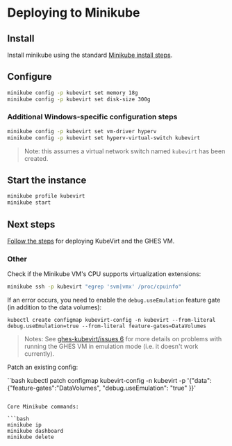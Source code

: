 # Deploying to Minikube

## Install

Install minikube using the standard [Minikube install steps](https://kubernetes.io/docs/tasks/tools/install-minikube/).

## Configure

```bash
minikube config -p kubevirt set memory 18g
minikube config -p kubevirt set disk-size 300g
```

### Additional Windows-specific configuration steps

```bash
minikube config -p kubevirt set vm-driver hyperv
minikube config -p kubevirt set hyperv-virtual-switch kubevirt
```

> Note: this assumes a virtual network switch named `kubevirt` has been created.

## Start the instance

```bash
minikube profile kubevirt
minikube start
```

## Next steps

[Follow the steps](README.md) for deploying KubeVirt and the GHES VM.


### Other

Check if the Minikube VM's CPU supports virtualization extensions:

```bash
minikube ssh -p kubevirt "egrep 'svm|vmx' /proc/cpuinfo"
```

If an error occurs, you need to enable the `debug.useEmulation` feature gate (in addition to the data volumes):

```
kubectl create configmap kubevirt-config -n kubevirt --from-literal debug.useEmulation=true --from-literal feature-gates=DataVolumes
```

> Notes: See [ghes-kubevirt/issues 6](https://github.com/willsmythe/ghes-kubevirt/issues/6) for more details on problems with running the GHES VM in emulation mode (i.e. it doesn't work currently).

Patch an existing config:

``bash
kubectl patch configmap kubevirt-config -n kubevirt -p '{"data":{"feature-gates":"DataVolumes", "debug.useEmulation": "true" }}'
```

Core Minikube commands:

```bash
minikube ip
minikube dashboard
minikube delete
```
